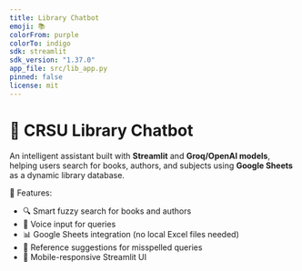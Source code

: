 ```yaml
---
title: Library Chatbot
emoji: 📚
colorFrom: purple
colorTo: indigo
sdk: streamlit
sdk_version: "1.37.0"
app_file: src/lib_app.py
pinned: false
license: mit
---
```


# 📖 CRSU Library Chatbot

An intelligent assistant built with **Streamlit** and **Groq/OpenAI models**,  
helping users search for books, authors, and subjects using **Google Sheets** as a dynamic library database.

🚀 Features:
- 🔍 Smart fuzzy search for books and authors  
- 🎤 Voice input for queries  
- 📊 Google Sheets integration (no local Excel files needed)  
- 🧠 Reference suggestions for misspelled queries  
- 📱 Mobile-responsive Streamlit UI
